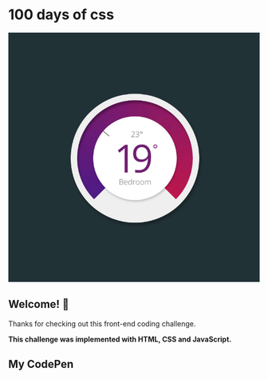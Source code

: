 # 100 days of css

![Header/intro section ](../design/Thermostat.png)

## Welcome! 👋 

Thanks for checking out this front-end coding challenge. 

**This challenge was implemented with HTML, CSS and JavaScript.**

## My CodePen
